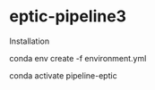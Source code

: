 # eptic-pipeline3

Installation

conda env create -f environment.yml

conda activate pipeline-eptic

